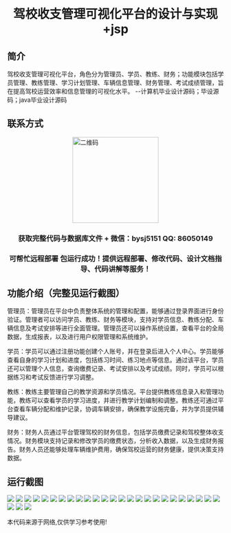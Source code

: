 <p><h1 align="center">驾校收支管理可视化平台的设计与实现+jsp</h1></p>

## 简介
驾校收支管理可视化平台，角色分为管理员、学员、教练、财务；功能模块包括学员管理、教练管理、学习计划管理、车辆信息管理、财务管理、考试成绩管理，旨在提高驾校运营效率和信息管理的可视化水平。    --计算机毕业设计源码；毕设源码；java毕业设计源码


## 联系方式
<img src="https://bs-1329754181.cos.ap-shanghai.myqcloud.com/wx.jpg" alt="二维码" style="display: block; margin: 0 auto;" width="200px">
<p><h3 align="center">获取完整代码与数据库文件 + 微信：bysj5151 QQ: 86050149</h3></p>
<p><h3 align="center">可帮忙远程部署 包运行成功！提供远程部署、修改代码、设计文档指导、代码讲解等服务！</h3></p>

## 功能介绍（完整见运行截图）
管理员：管理员在平台中负责整体系统的管理和配置，能够通过登录界面进行身份验证。管理者可以访问学员、教练、财务等模块，支持对学员信息、教练分配、车辆信息及考试安排等进行全面管理。管理员还可以操作系统设置，查看平台的全局数据，生成报表，以及进行用户权限管理和系统维护。

学员：学员可以通过注册功能创建个人账号，并在登录后进入个人中心。学员能够查看自身的学习计划和进度，包括练习时间、练习地点等信息。通过该平台，学员还可以管理个人信息，查询缴费记录、考试安排以及考试成绩。同时，学员可以根据练习和考试反馈进行学习调整。

教练：教练主要管理自己的教学资源和学员情况。平台提供教练信息录入和管理功能，教练可以查看学员的学习进度，并进行教学计划编制和调整。教练还可通过平台查看车辆分配和维护记录，协调车辆安排，确保教学设施完备，并为学员提供辅导建议。

财务：财务人员通过平台管理驾校的财务信息，包括学员缴费记录和驾校整体收支情况。财务模块支持记录和修改学员的缴费状态，分析收入数据，以及生成财务报告。财务人员还能够处理车辆维护费用，确保驾校运营的财务健康，提供决策支持数据。


## 运行截图
![](https://bs-1329754181.cos.ap-shanghai.myqcloud.com/ssm/DrivingSchoolFinanceManagementVisualizationPlatform/img/001.jpg)
![](https://bs-1329754181.cos.ap-shanghai.myqcloud.com/ssm/DrivingSchoolFinanceManagementVisualizationPlatform/img/002.jpg)
![](https://bs-1329754181.cos.ap-shanghai.myqcloud.com/ssm/DrivingSchoolFinanceManagementVisualizationPlatform/img/003.jpg)
![](https://bs-1329754181.cos.ap-shanghai.myqcloud.com/ssm/DrivingSchoolFinanceManagementVisualizationPlatform/img/004.jpg)
![](https://bs-1329754181.cos.ap-shanghai.myqcloud.com/ssm/DrivingSchoolFinanceManagementVisualizationPlatform/img/005.jpg)
![](https://bs-1329754181.cos.ap-shanghai.myqcloud.com/ssm/DrivingSchoolFinanceManagementVisualizationPlatform/img/006.jpg)
![](https://bs-1329754181.cos.ap-shanghai.myqcloud.com/ssm/DrivingSchoolFinanceManagementVisualizationPlatform/img/007.jpg)
![](https://bs-1329754181.cos.ap-shanghai.myqcloud.com/ssm/DrivingSchoolFinanceManagementVisualizationPlatform/img/008.jpg)
![](https://bs-1329754181.cos.ap-shanghai.myqcloud.com/ssm/DrivingSchoolFinanceManagementVisualizationPlatform/img/009.jpg)
![](https://bs-1329754181.cos.ap-shanghai.myqcloud.com/ssm/DrivingSchoolFinanceManagementVisualizationPlatform/img/010.jpg)
![](https://bs-1329754181.cos.ap-shanghai.myqcloud.com/ssm/DrivingSchoolFinanceManagementVisualizationPlatform/img/011.jpg)
![](https://bs-1329754181.cos.ap-shanghai.myqcloud.com/ssm/DrivingSchoolFinanceManagementVisualizationPlatform/img/012.jpg)
![](https://bs-1329754181.cos.ap-shanghai.myqcloud.com/ssm/DrivingSchoolFinanceManagementVisualizationPlatform/img/013.jpg)
![](https://bs-1329754181.cos.ap-shanghai.myqcloud.com/ssm/DrivingSchoolFinanceManagementVisualizationPlatform/img/014.jpg)
![](https://bs-1329754181.cos.ap-shanghai.myqcloud.com/ssm/DrivingSchoolFinanceManagementVisualizationPlatform/img/015.jpg)
![](https://bs-1329754181.cos.ap-shanghai.myqcloud.com/ssm/DrivingSchoolFinanceManagementVisualizationPlatform/img/016.jpg)
![](https://bs-1329754181.cos.ap-shanghai.myqcloud.com/ssm/DrivingSchoolFinanceManagementVisualizationPlatform/img/017.jpg)
![](https://bs-1329754181.cos.ap-shanghai.myqcloud.com/ssm/DrivingSchoolFinanceManagementVisualizationPlatform/img/018.jpg)
![](https://bs-1329754181.cos.ap-shanghai.myqcloud.com/ssm/DrivingSchoolFinanceManagementVisualizationPlatform/img/019.jpg)
![](https://bs-1329754181.cos.ap-shanghai.myqcloud.com/ssm/DrivingSchoolFinanceManagementVisualizationPlatform/img/020.jpg)
![](https://bs-1329754181.cos.ap-shanghai.myqcloud.com/ssm/DrivingSchoolFinanceManagementVisualizationPlatform/img/021.jpg)
![](https://bs-1329754181.cos.ap-shanghai.myqcloud.com/ssm/DrivingSchoolFinanceManagementVisualizationPlatform/img/022.jpg)
![](https://bs-1329754181.cos.ap-shanghai.myqcloud.com/ssm/DrivingSchoolFinanceManagementVisualizationPlatform/img/023.jpg)
![](https://bs-1329754181.cos.ap-shanghai.myqcloud.com/ssm/DrivingSchoolFinanceManagementVisualizationPlatform/img/024.jpg)
![](https://bs-1329754181.cos.ap-shanghai.myqcloud.com/ssm/DrivingSchoolFinanceManagementVisualizationPlatform/img/025.jpg)
![](https://bs-1329754181.cos.ap-shanghai.myqcloud.com/ssm/DrivingSchoolFinanceManagementVisualizationPlatform/img/026.jpg)
![](https://bs-1329754181.cos.ap-shanghai.myqcloud.com/ssm/DrivingSchoolFinanceManagementVisualizationPlatform/img/027.jpg)
![](https://bs-1329754181.cos.ap-shanghai.myqcloud.com/ssm/DrivingSchoolFinanceManagementVisualizationPlatform/img/028.jpg)

<p>本代码来源于网络,仅供学习参考使用!</p>
